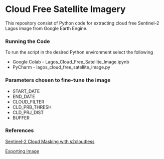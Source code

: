 # Cloud Free Satellite Imagery

This repository consist of Python code for extracting cloud free Sentinel-2 Lagos image from Google Earth Engine.

### Running the Code
To run the script in the desired Python environment select the following
* Google Colab - Lagos_Cloud_Free_Satellite_Image.ipynb
* PyCharm - lagos_cloud_free_satellite_image.py

### Parameters chosen to fine-tune the image

* START_DATE 
* END_DATE 
* CLOUD_FILTER 
* CLD_PRB_THRESH 
* CLD_PRJ_DIST 
* BUFFER

### References 

[Sentinel-2 Cloud Masking with s2cloudless](https://developers.google.com/earth-engine/tutorials/community/sentinel-2-s2cloudless)

[Exporting Image](https://colab.research.google.com/github/csaybar/EEwPython/blob/dev/10_Export.ipynb#scrollTo=M9EbU74_ESvY)
